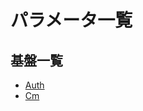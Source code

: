 #  パラメータ一覧
##  基盤一覧

- [Auth](https://x-connectnetworks.github.io/document/Auth/index.html)
- [Cm](https://x-connectnetworks.github.io/document/Cm/index.html)
